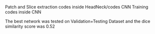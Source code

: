 Patch and Slice extraction codes inside HeadNeck/codes
CNN Training codes inside CNN

The best network was tested on Validation+Testing Dataset and the dice similarity score was 0.52

